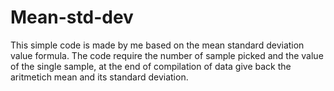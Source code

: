 # Mean-std-dev
This simple code is made by me based on the mean standard deviation value formula.
The code require the number of sample picked and the value of the single sample, at the end of compilation of data give back the aritmetich mean and its standard deviation.
